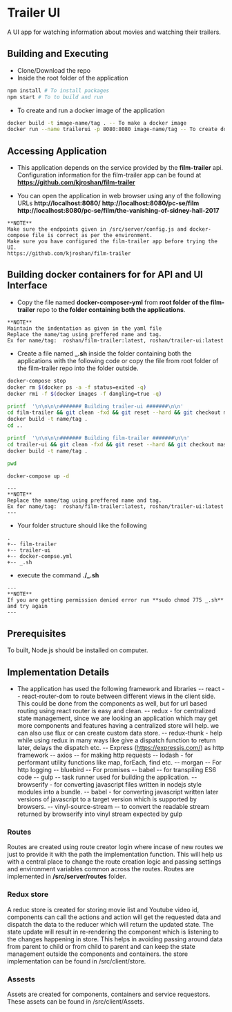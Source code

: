 # Trailer UI

A UI app for watching information about movies and watching their trailers.

## Building and Executing

* Clone/Download the repo
* Inside the root folder of the application
```bash
npm install # To install packages
npm start # To to build and run
```
* To create and run a docker image of the application
```bash
docker build -t image-name/tag . -- To make a docker image
docker run --name trailerui -p 8080:8080 image-name/tag -- To create docker container
```
## Accessing Application

* This application depends on the service provided by the **film-trailer** api. Configuration information for the film-trailer app can be found at **https://github.com/kjroshan/film-trailer**

* You can open the application in web browser using any of the following URLs
**http://localhost:8080/**
**http://localhost:8080/pc-se/film**
**http://localhost:8080/pc-se/film/the-vanishing-of-sidney-hall-2017**
```
**NOTE**
Make sure the endpoints given in /src/server/config.js and docker-compose file is correct as per the environment.
Make sure you have configured the film-trailer app before trying the UI.
https://github.com/kjroshan/film-trailer
```

## Building docker containers for for API and UI Interface

* Copy the file named **docker-composer-yml** from **root folder of the film-trailer** repo to **the folder containing both the applications**.

```
**NOTE**
Maintain the indentation as given in the yaml file
Replace the name/tag using preffered name and tag.
Ex for name/tag:  roshan/film-trailer:latest, roshan/trailer-ui:latest
```

* Create a file named **_.sh** inside the folder containing both the applications with the following code or copy the file from root folder of the film-trailer repo into the folder outside.
```bash
docker-compose stop
docker rm $(docker ps -a -f status=exited -q)
docker rmi -f $(docker images -f dangling=true -q)

printf  '\n\n\n\n####### Building trailer-ui #######\n\n'
cd film-trailer && git clean -fxd && git reset --hard && git checkout master && git clean -fxd && git reset --hard
docker build -t name/tag .
cd ..

printf  '\n\n\n\n####### Building film-trailer #######\n\n'
cd trailer-ui && git clean -fxd && git reset --hard && git checkout master && git clean -fxd && git reset --hard
docker build -t name/tag .

pwd

docker-compose up -d
```
```
---
**NOTE**
Replace the name/tag using preffered name and tag.
Ex for name/tag:  roshan/film-trailer:latest, roshan/trailer-ui:latest
---
```
* Your folder structure should like the following
```
.
+-- film-trailer
+-- trailer-ui
+-- docker-compse.yml
+-- _.sh
```
* execute the command **./_.sh**
```
---
**NOTE**
If you are getting permission denied error run **sudo chmod 775 _.sh** and try again
---
```

## Prerequisites

To built, Node.js should be installed on computer.

##  Implementation Details

* The application has used the following framework and libraries
-- react
-- react-router-dom to route between different views in the client side. This could be done from the components as well, but for url based routing using react router is easy and clean.
-- redux - for centralized state management, since we are looking an application which may get more components and features having a centralized store will help. we can also use flux or can create custom data store.
--  redux-thunk - help while using redux in many ways like give a dispatch function to return later, delays the dispatch etc.
-- Express (https://expressjs.com/) as http framework
-- axios -- for making http requests
-- lodash - for performant utility functions like map, forEach, find etc.
-- morgan -- For http logging
-- bluebird -- For promises
-- babel -- for transpiling ES6 code
-- gulp -- task runner used for building the application.
-- browserify - for converting javascript files written in nodejs style modules into a bundle.
-- babel - for converting javascript written later versions of javascript to a target version which is supported by browsers.
-- vinyl-source-stream -- to convert the readable stream returned by browserify into vinyl stream expected by gulp


### Routes
Routes are created using route creator login where incase of new routes we just to provide it with the path the implementation function. This will help us with a central place to change the route creation logic and  passing settings and environment variables common across the routes. Routes are implemented in **/src/server/routes** folder.

### Redux store
A reduc store is created for storing movie list and Youtube video id, components can call the actions and action will get the requested data and dispatch the data to the reducer which will return the updated state. The state update will result in re-rendering the component which is listening to the changes happening in store. This helps in avoiding passing around data from parent to child or from child to parent and can keep the state management outside the components and containers. the store implementation can be found in /src/client/store.

### Assests
Assets are created for components, containers and service requestors. These assets can be found in /src/client/Assets.





